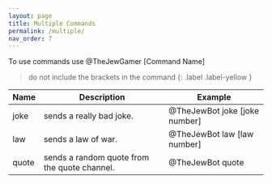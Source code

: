 ```yaml
---
layout: page
title: Multiple Commands
permalink: /multiple/
nav_order: 7
---
```


To use commands use @TheJewGamer [Command Name]
> do not include the brackets in the command
{: .label .label-yellow }

| **Name** | **Description**                              | **Example**                   |
|----------|----------------------------------------------|-------------------------------|
| joke     | sends a really bad joke.                     | @TheJewBot joke [joke number] |
| law      | sends a law of war.                          | @TheJewBot law [law number]   |
| quote    | sends a random quote from the quote channel. | @TheJewBot quote              |